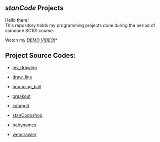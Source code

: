 ## *stanCode* Projects
Hello there!\
This repository holds my programming projects done during the period of stancode SC101 course.

Watch my *[DEMO VIDEO!](https://youtu.be/bGVVWYhoPCE)**

## Project Source Codes:
- [my_drawing](https://github.com/miku90845/MystanCodeProjects/blob/main/stanCode_Projects/Assignment1/my_drawing.py)

- [draw_line](https://github.com/miku90845/MystanCodeProjects/blob/main/stanCode_Projects/Assignment1/draw_line.py)

- [bouncing_ball](https://github.com/miku90845/MystanCodeProjects/blob/main/stanCode_Projects/Assignment1/bouncing_ball.py)

- [breakout](https://github.com/miku90845/MystanCodeProjects/blob/main/stanCode_Projects/Assignment2/breakout.py)

- [catapult](https://github.com/miku90845/MystanCodeProjects/blob/main/stanCode_Projects/Assignment2/catapult.py)

- [stanCodoshop](https://github.com/miku90845/MystanCodeProjects/blob/main/stanCode_Projects/Assignment3/stanCodoshop.py)

- [babynames](https://github.com/miku90845/MystanCodeProjects/blob/main/stanCode_Projects/Assignment4/babynames.py)

- [webcrawler](https://github.com/miku90845/MystanCodeProjects/blob/main/stanCode_Projects/Assignment4/webcrawler.py)
